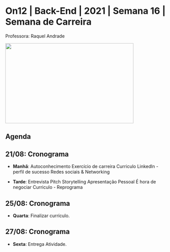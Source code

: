 # On12 | Back-End | 2021 | Semana 16 | Semana de Carreira 
Professora: Raquel Andrade

<img src="https://i.ibb.co/481GVFq/Semana-de-Carreira-Reprograma.jpg" width="400" height="250" >

## Agenda 
## 21/08: Cronograma

- **Manhã**: Autoconhecimento
             Exercício de carreira
             Curriculo
             Linkedln - perfil de sucesso 
             Redes sociais & Networking

- **Tarde**: Entrevista 
             Pitch 
             Storytelling 
             Apresentação Pessoal
             É hora de negociar
             Curriculo - Reprograma

## 25/08: Cronograma
- **Quarta**: Finalizar currículo.

## 27/08: Cronograma
- **Sexta**: Entrega Atividade.
